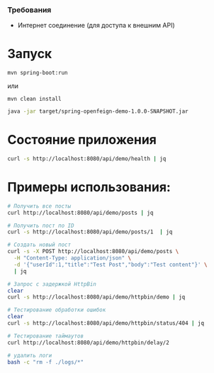 
### Требования
- Интернет соединение (для доступа к внешним API)

# Запуск
``` 
mvn spring-boot:run
```
или
``` 
mvn clean install
```
```bash
java -jar target/spring-openfeign-demo-1.0.0-SNAPSHOT.jar
```

# Состояние приложения
```bash
curl -s http://localhost:8080/api/demo/health | jq
```

# Примеры использования:

```bash
# Получить все посты
curl http://localhost:8080/api/demo/posts | jq
```
```bash
# Получить пост по ID
curl -s http://localhost:8080/api/demo/posts/1  | jq
```
```bash
# Создать новый пост
curl -s -X POST http://localhost:8080/api/demo/posts \
  -H "Content-Type: application/json" \
  -d '{"userId":1,"title":"Test Post","body":"Test content"}' \
  | jq
```

```bash
# Запрос с задержкой HttpBin
clear
curl -s http://localhost:8080/api/demo/httpbin/demo | jq
```
```bash
# Тестирование обработки ошибок
clear
curl -s http://localhost:8080/api/demo/httpbin/status/404 | jq
```
```bash
# Тестирование таймаутов
curl http://localhost:8080/api/demo/httpbin/delay/2
```


```bash
# удалить логи
bash -c "rm -f ./logs/*"
```

